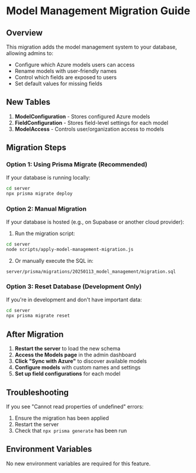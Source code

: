 # Model Management Migration Guide

## Overview
This migration adds the model management system to your database, allowing admins to:
- Configure which Azure models users can access
- Rename models with user-friendly names
- Control which fields are exposed to users
- Set default values for missing fields

## New Tables
1. **ModelConfiguration** - Stores configured Azure models
2. **FieldConfiguration** - Stores field-level settings for each model
3. **ModelAccess** - Controls user/organization access to models

## Migration Steps

### Option 1: Using Prisma Migrate (Recommended)
If your database is running locally:
```bash
cd server
npx prisma migrate deploy
```

### Option 2: Manual Migration
If your database is hosted (e.g., on Supabase or another cloud provider):

1. Run the migration script:
```bash
cd server
node scripts/apply-model-management-migration.js
```

2. Or manually execute the SQL in:
```
server/prisma/migrations/20250113_model_management/migration.sql
```

### Option 3: Reset Database (Development Only)
If you're in development and don't have important data:
```bash
cd server
npx prisma migrate reset
```

## After Migration

1. **Restart the server** to load the new schema
2. **Access the Models page** in the admin dashboard
3. **Click "Sync with Azure"** to discover available models
4. **Configure models** with custom names and settings
5. **Set up field configurations** for each model

## Troubleshooting

If you see "Cannot read properties of undefined" errors:
1. Ensure the migration has been applied
2. Restart the server
3. Check that `npx prisma generate` has been run

## Environment Variables
No new environment variables are required for this feature.